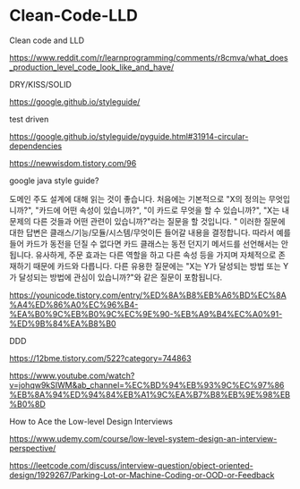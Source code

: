 # Clean-Code-LLD
Clean code and LLD


https://www.reddit.com/r/learnprogramming/comments/r8cmva/what_does_production_level_code_look_like_and_have/

DRY/KISS/SOLID 

https://google.github.io/styleguide/

test driven

https://google.github.io/styleguide/pyguide.html#31914-circular-dependencies

https://newwisdom.tistory.com/96

google java style guide?

도메인 주도 설계에 대해 읽는 것이 좋습니다. 처음에는 기본적으로 "X의 정의는 무엇입니까?", "카드에 어떤 속성이 있습니까?", "이 카드로 무엇을 할 수 있습니까?", "X는 내 문제의 다른 것들과 어떤 관련이 있습니까?"라는 질문을 할 것입니다. " 이러한 질문에 대한 답변은 클래스/기능/모듈/시스템/무엇이든 들어갈 내용을 결정합니다. 따라서 예를 들어 카드가 동전을 던질 수 없다면 카드 클래스는 동전 던지기 메서드를 선언해서는 안 됩니다. 유사하게, 주문 효과는 다른 역할을 하고 다른 속성 등을 가지며 자체적으로 존재하기 때문에 카드와 다릅니다. 다른 유용한 질문에는 "X는 Y가 달성되는 방법 또는 Y가 달성되는 방법에 관심이 있습니까?"와 같은 질문이 포함됩니다.

https://younicode.tistory.com/entry/%ED%8A%B8%EB%A6%BD%EC%8A%A4%ED%86%A0%EC%96%B4-%EA%B0%9C%EB%B0%9C%EC%9E%90-%EB%A9%B4%EC%A0%91-%ED%9B%84%EA%B8%B0

DDD

https://12bme.tistory.com/522?category=744863

https://www.youtube.com/watch?v=johqw9kSIWM&ab_channel=%EC%BD%94%EB%93%9C%EC%97%86%EB%8A%94%ED%94%84%EB%A1%9C%EA%B7%B8%EB%9E%98%EB%B0%8D

How to Ace the Low-level Design Interviews


https://www.udemy.com/course/low-level-system-design-an-interview-perspective/


https://leetcode.com/discuss/interview-question/object-oriented-design/1929267/Parking-Lot-or-Machine-Coding-or-OOD-or-Feedback

